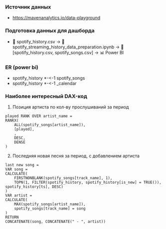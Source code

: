 ### Источник данных
- https://mavenanalytics.io/data-playground

### Подготовка данных для дашборда
* 📂 spotify_history.csv → 📝 spotify_streaming_history_data_preparation.ipynb → 📂 [spotify_history.csv, spotify_songs.csv] → 📊 Power BI

### ER (power bi)
- spotify_history *-<-1 spotify_songs
- spotify_history *-<-1 _calendar

### Наиболее интересный DAX-код
1. Позиция артиста по кол-ву прослушиваний за период
```
played RANK OVER artist_name = 
RANKX(
    ALL(spotify_songs[artist_name]),
    [played],
    ,
    DESC,
    DENSE
)
```
2. Последняя новая песня за период, с добавлением артиста
```
last new song = 
VAR song =
CALCULATE(
    FIRSTNONBLANK(spotify_songs[track_name], 1),
    TOPN(1, FILTER(spotify_history, spotify_history[is_new] = TRUE()), spotify_history[ts], DESC)
)
VAR artist = 
CALCULATE(
    MAX(spotify_songs[artist_name]),
    spotify_songs[track_name] = song
)
RETURN 
CONCATENATE(song, CONCATENATE(" - ", artist))
```
